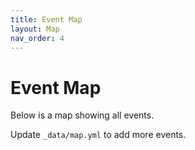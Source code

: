 ```yaml
---
title: Event Map
layout: Map
nav_order: 4
---
```


# Event Map

Below is a map showing all events.

Update `_data/map.yml` to add more events.
